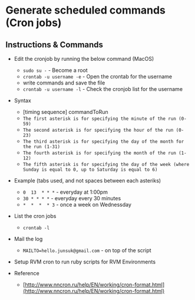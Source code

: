 # Generate scheduled commands (Cron jobs)

## Instructions & Commands

- Edit the cronjob by running the below command (MacOS)
  * `sudo su -` - Become a root
  * `crontab -u username -e` - Open the crontab for the username
  * write commands and save the file
  * `crontab -u username -l` - Check the cronjob list for the username

- Syntax
  * [timing sequence] commandToRun
  * `The first asterisk is for specifying the minute of the run (0-59)`
  * `The second asterisk is for specifying the hour of the run (0-23)`
  * `The third asterisk is for specifying the day of the month for the run (1-31)`
  * `The fourth asterisk is for specifying the month of the run (1-12)`
  * `The fifth asterisk is for specifying the day of the week (where Sunday is equal to 0, up to Saturday is equal to 6)` 

- Example (tabs used, and not spaces between each asteriks)
  * `0  13  * * *` - everyday at 1:00pm
  * `30 * * * *` - everyday every 30 minutes
  * `*  *  *  * 3` - once a week on Wednessday

- List the cron jobs
  * `crontab -l`

- Mail the log
  * `MAILTO=hello.junsuk@gmail.com` - on top of the script 

- Setup RVM cron to run ruby scripts for RVM Environments

- Reference
  * [http://www.nncron.ru/help/EN/working/cron-format.html](http://www.nncron.ru/help/EN/working/cron-format.html)

